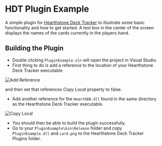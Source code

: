 # HDT Plugin Example
A simple plugin for [Hearthstone Deck Tracker](https://github.com/Epix37/Hearthstone-Deck-Tracker) to illustrate some basic functionality and how to get started.
A text box in the center of the screen displays the names of the cards currently in the players hand.

## Building the Plugin

- Double clicking `PluginExample.sln` will open the project in Visual Studio.
- First thing to do is add a reference to the location of your Hearthstone Deck Tracker executable

![Add Reference](http://i.imgur.com/LLpgkOH.png)

and then set that references *Copy Local* property to false.
- Add another reference for the `HearthDB.dll` found in the same directory as the Hearthstone Deck Tracker executable.

![Copy Local](http://i.imgur.com/bhdqQ0T.png)
- You should then be able to build the plugin successfully.
- Go to your `PluginExample\bin\Release` folder and copy `PluginExample.dll` and `card.png` to the Hearthstone Deck Tracker Plugins folder.
